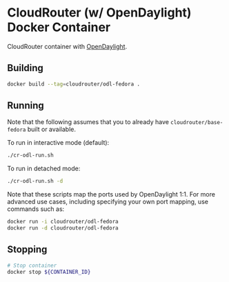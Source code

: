# CloudRouter (w/ OpenDaylight) Docker Container
CloudRouter container with [OpenDaylight](http://www.opendaylight.org/).

## Building
```sh
docker build --tag=cloudrouter/odl-fedora .
```

## Running
Note that the following assumes that you to already have `cloudrouter/base-fedora` built or available.

To run in interactive mode (default):
```sh
./cr-odl-run.sh
```
To run in detached mode:
```sh
./cr-odl-run.sh -d
```
Note that these scripts map the ports used by OpenDaylight 1:1. For more advanced use cases, including specifying your own port mapping, use commands such as:
```sh
docker run -i cloudrouter/odl-fedora
docker run -d cloudrouter/odl-fedora
```

## Stopping
```sh
# Stop container
docker stop ${CONTAINER_ID}
```
